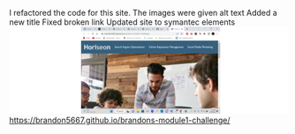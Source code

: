 I refactored the code for this site.
The images were given alt text
Added a new title
Fixed broken link
Updated site to symantec elements
![alt text](.\assets\images\website.png)
https://brandon5667.github.io/brandons-module1-challenge/
